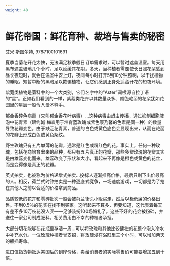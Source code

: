 ```yaml
---
weight: 48
---
```

# 鲜花帝国：鲜花育种、裁培与售卖的秘密

艾米·斯图尔特, 9787100101691

夏季当菊花开花太快，无法满足秋季假日订单需求时，可以暂时遮盖温室。每天用黑布遮盖玻璃几个小时，足以延缓其花期。冬天，当种植者需要使长日照花朵感到昼长夜短时，就会在温室中安上灯，夜间每小时打开5到10分钟照明，以干扰植物的睡眠。短暂中断的黑暗足以欺骗植物，让它们感到正身处适合开花的短夜环境。

紫菀类植物是菊科中的一个大类别，它们名字中的“Aster”词根源自拉丁语的“星”。正如我们看到的一样，紫菀类花卉以其数量众多、颜色艳丽的花朵犹如花园里的星辰一般令人爱不释手。

郁金香碎色病毒（又叫郁金香花叶病毒）…这种病毒由蚜虫传播，通过抑制细胞液泡中花青素（跟约翰·梅森用于培育蓝玫瑰或紫色康乃馨的色素是同一种）的数量导致花瓣变色。由于缺乏花青素，普通的白色或黄色底色会显现出来，从而在艳丽的花瓣上形成白色或黄色条纹。

野生玫瑰只有五片单薄的花瓣，通常是红色或粉红色的花。事实上，任何一种玫瑰，包括花商培育出来的品种，都只有五片真正的花瓣，那些多瓣玫瑰的花瓣其实是由雄蕊变化而来。雄蕊改变了形状和大小，看起来不再像是橙色或黄色的花丝，而是变得像是真正的花瓣。

英式拍卖，也被称为价格递增式拍卖…投标人逐渐推高价格，最后只剩下出价最高的人。相反，荷兰式时钟拍卖是一种逐底式竞争，一场速度游戏，一切都是为了抢在其他人之前以合适的价格拿到商品。

品质较低的花卉和零碎批次一般会被荷兰街头小贩买走，然后以极低廉的价格出售。不到0.5％的花实在找不到买家。这听起来不算多，但要知道，这代表着每天有差不多10万枝花没人买——足够装扮100场婚礼了。这些不好的花会被粉碎，并送往一家公司制成肥料，相关费用由不幸的种植者承担。

大部分切花能够在花瓶里存活一周…可以将玫瑰和其他比较健壮的花整个泡入冷水中补充水分。一位玫瑰种植者曾支招，将玫瑰浸在浴缸里三个小时，可以增加两天的瓶插寿命。

进口值指货物抵达美国后的到岸价格，卖给消费者的实际零售价可能要增加五到十倍。
